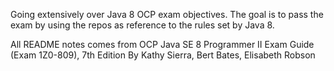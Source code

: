 Going extensively over Java 8 OCP exam objectives. The goal is to pass the exam by using the repos as reference to the rules set by Java 8. <br>

All README notes comes from  OCP Java SE 8 Programmer II Exam Guide (Exam 1Z0-809), 7th Edition By Kathy Sierra, Bert Bates, Elisabeth Robson

